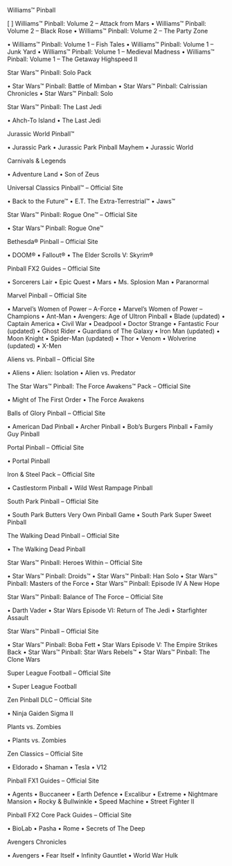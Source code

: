 Williams™ Pinball

[ ] Williams™ Pinball: Volume 2 – Attack from Mars
• Williams™ Pinball: Volume 2 – Black Rose
• Williams™ Pinball: Volume 2 – The Party Zone

• Williams™ Pinball: Volume 1 – Fish Tales
• Williams™ Pinball: Volume 1 – Junk Yard
• Williams™ Pinball: Volume 1 – Medieval Madness
• Williams™ Pinball: Volume 1 – The Getaway Highspeed II

Star Wars™ Pinball: Solo Pack

• Star Wars™ Pinball: Battle of Mimban
• Star Wars™ Pinball: Calrissian Chronicles
• Star Wars™ Pinball: Solo

Star Wars™ Pinball: The Last Jedi

• Ahch-To Island
• The Last Jedi

Jurassic World Pinball™

• Jurassic Park
• Jurassic Park Pinball Mayhem
• Jurassic World

Carnivals & Legends

• Adventure Land
• Son of Zeus

Universal Classics Pinball™ – Official Site

• Back to the Future™
• E.T. The Extra-Terrestrial™
• Jaws™

Star Wars™ Pinball: Rogue One™ – Official Site

• Star Wars™ Pinball: Rogue One™

Bethesda® Pinball – Official Site

• DOOM®
• Fallout®
• The Elder Scrolls V: Skyrim®

Pinball FX2 Guides – Official Site

• Sorcerers Lair
• Epic Quest
• Mars
• Ms. Splosion Man
• Paranormal

Marvel Pinball – Official Site

• Marvel’s Women of Power – A-Force
• Marvel’s Women of Power – Champions
• Ant-Man
• Avengers: Age of Ultron Pinball
• Blade (updated)
• Captain America
• Civil War
• Deadpool
• Doctor Strange
• Fantastic Four (updated)
• Ghost Rider
• Guardians of The Galaxy
• Iron Man (updated)
• Moon Knight
• Spider-Man (updated)
• Thor
• Venom
• Wolverine (updated)
• X-Men

Aliens vs. Pinball – Official Site

• Aliens
• Alien: Isolation
• Alien vs. Predator

The Star Wars™ Pinball: The Force Awakens™ Pack – Official Site

• Might of The First Order
• The Force Awakens

Balls of Glory Pinball – Official Site

• American Dad Pinball
• Archer Pinball
• Bob’s Burgers Pinball
• Family Guy Pinball

Portal Pinball – Official Site

• Portal Pinball

Iron & Steel Pack – Official Site

• Castlestorm Pinball
• Wild West Rampage Pinball

South Park Pinball – Official Site

• South Park Butters Very Own Pinball Game
• South Park Super Sweet Pinball

The Walking Dead Pinball – Official Site

• The Walking Dead Pinball

Star Wars™ Pinball: Heroes Within – Official Site

• Star Wars™ Pinball: Droids™
• Star Wars™ Pinball: Han Solo
• Star Wars™ Pinball: Masters of the Force
• Star Wars™ Pinball: Episode IV A New Hope

Star Wars™ Pinball: Balance of The Force – Official Site

• Darth Vader
• Star Wars Episode VI: Return of The Jedi
• Starfighter Assault

Star Wars™ Pinball – Official Site

• Star Wars™ Pinball: Boba Fett
• Star Wars Episode V: The Empire Strikes Back
• Star Wars™ Pinball: Star Wars Rebels™
• Star Wars™ Pinball: The Clone Wars

Super League Football – Official Site

• Super League Football

Zen Pinball DLC – Official Site

• Ninja Gaiden Sigma II

Plants vs. Zombies

• Plants vs. Zombies

Zen Classics – Official Site

• Eldorado
• Shaman
• Tesla
• V12

Pinball FX1 Guides – Official Site

• Agents
• Buccaneer
• Earth Defence
• Excalibur
• Extreme
• Nightmare Mansion
• Rocky & Bullwinkle
• Speed Machine
• Street Fighter II

Pinball FX2 Core Pack Guides – Official Site

• BioLab
• Pasha
• Rome
• Secrets of The Deep

Avengers Chronicles

• Avengers
• Fear Itself
• Infinity Gauntlet
• World War Hulk
